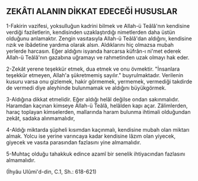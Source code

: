 ## ZEKÂTI ALANIN DİKKAT EDECEĞİ HUSUSLAR

1-Fakirin vazifesi, yoksulluğun kadrini bilmek ve Allah-ü Teâlâ'nın kendisine verdiği faziletlerin, kendisinden uzaklaştırdığı nimetlerden daha üs­tün olduğunu anlamaktır. Zengin vasıtasıyla Al­lah-ü Teâlâ'dan aldığını, kendisine rızık ve ibâdetine yardıma olarak alsın. Aldıklarını hiç ol­mazsa mubah yerlerde harcasın. Eğer aldığını is­yanda harcarsa küfrân-ı ni'met ederek Allah-ü Teâlâ'nın gazabına uğramayı ve rahmetinden uzak olmayı hak eder.

2-Zekât yerene teşekkür etmek, dua etmek ve onu övmektir. "İnsanlara teşekkür etmeyen, Al­lah'a şükretmemiş sayılır." buyrulmaktadır. Veri­lenin kusuru varsa onu gizlemek, hakir görme­mek, yermemek, vermediği takdirde de vermedi diye aleyhinde bulunmamak ve aldığını büyükgörmek.

3-Aldığına dikkat etmelidir. Eğer aldığı helâl değilse ondan sakınmalıdır. Haramdan kaçınan kimseye Allah-ü Teâlâ, helâlden kapı açar. Zâlimlerden, haraç toplayan kimselerden, malla­rında haram bulunma ihtimali olduğundan zekât, sadaka alınmamalıdır,

4-Aldığı miktarda şüpheli kısımdan kaçınmalı, kendisine mubah olan miktarı almak. Yolcu ise ye­rine varıncaya kadar kendisine lâzım olan yiyecek, giyecek ve vasıta parasından fazlasını yine alma­malıdır.

5-Muhtaç olduğu tahakkuk edince azamî bir senelik ihtiyacından fazlasını almamalıdır.

(İhyâu Ulûmi'd-din, C.1, Sh.: 618-621)
